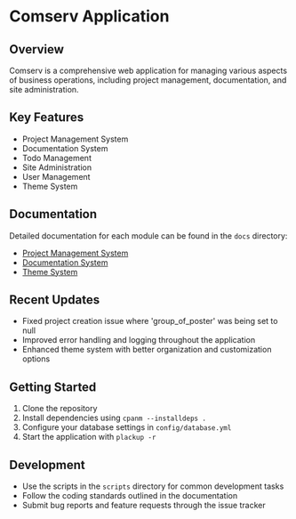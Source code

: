 # Comserv Application

## Overview
Comserv is a comprehensive web application for managing various aspects of business operations, including project management, documentation, and site administration.

## Key Features
- Project Management System
- Documentation System
- Todo Management
- Site Administration
- User Management
- Theme System

## Documentation
Detailed documentation for each module can be found in the `docs` directory:

- [Project Management System](docs/project_management_system.md)
- [Documentation System](docs/documentation_system.md)
- [Theme System](docs/THEME_SYSTEM_README.md)

## Recent Updates
- Fixed project creation issue where 'group_of_poster' was being set to null
- Improved error handling and logging throughout the application
- Enhanced theme system with better organization and customization options

## Getting Started
1. Clone the repository
2. Install dependencies using `cpanm --installdeps .`
3. Configure your database settings in `config/database.yml`
4. Start the application with `plackup -r`

## Development
- Use the scripts in the `scripts` directory for common development tasks
- Follow the coding standards outlined in the documentation
- Submit bug reports and feature requests through the issue tracker
